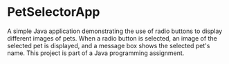 # PetSelectorApp
A simple Java application demonstrating the use of radio buttons to display different images of pets. When a radio button is selected, an image of the selected pet is displayed, and a message box shows the selected pet's name. This project is part of a Java programming assignment.
